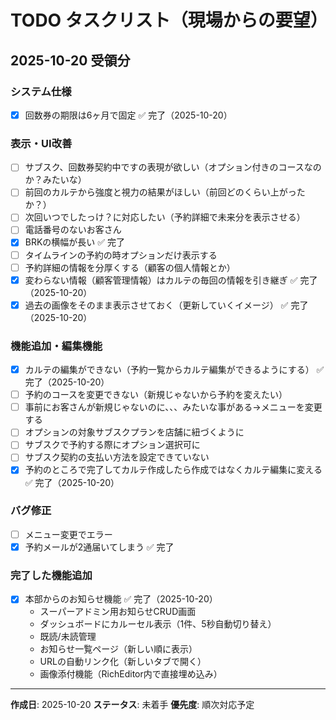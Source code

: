 # TODO タスクリスト（現場からの要望）

## 2025-10-20 受領分

### システム仕様

- [x] 回数券の期限は6ヶ月で固定 ✅ 完了（2025-10-20）

### 表示・UI改善

- [ ] サブスク、回数券契約中ですの表現が欲しい（オプション付きのコースなのか？みたいな）
- [ ] 前回のカルテから強度と視力の結果がほしい（前回どのくらい上がったか？）
- [ ] 次回いつでしたっけ？に対応したい（予約詳細で未来分を表示させる）
- [ ] 電話番号のないお客さん
- [x] BRKの横幅が長い ✅ 完了
- [ ] タイムラインの予約の時オプションだけ表示する
- [ ] 予約詳細の情報を分厚くする（顧客の個人情報とか）
- [x] 変わらない情報（顧客管理情報）はカルテの毎回の情報を引き継ぎ ✅ 完了（2025-10-20）
- [x] 過去の画像をそのまま表示させておく（更新していくイメージ） ✅ 完了（2025-10-20）

### 機能追加・編集機能

- [x] カルテの編集ができない（予約一覧からカルテ編集ができるようにする） ✅ 完了（2025-10-20）
- [ ] 予約のコースを変更できない（新規じゃないから予約を変えたい）
- [ ] 事前にお客さんが新規じゃないのに、、、みたいな事がある→メニューを変更する
- [ ] オプションの対象サブスクプランを店舗に紐づくように
- [ ] サブスクで予約する際にオプション選択可に
- [ ] サブスク契約の支払い方法を設定できていない
- [x] 予約のところで完了してカルテ作成したら作成ではなくカルテ編集に変える ✅ 完了（2025-10-20）

### バグ修正

- [ ] メニュー変更でエラー
- [x] 予約メールが2通届いてしまう ✅ 完了

### 完了した機能追加

- [x] 本部からのお知らせ機能 ✅ 完了（2025-10-20）
  - スーパーアドミン用お知らせCRUD画面
  - ダッシュボードにカルーセル表示（1件、5秒自動切り替え）
  - 既読/未読管理
  - お知らせ一覧ページ（新しい順に表示）
  - URLの自動リンク化（新しいタブで開く）
  - 画像添付機能（RichEditor内で直接埋め込み）

---

**作成日**: 2025-10-20
**ステータス**: 未着手
**優先度**: 順次対応予定
